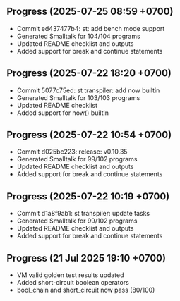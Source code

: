 ## Progress (2025-07-25 08:59 +0700)
- Commit ed437477b4: st: add bench mode support
- Generated Smalltalk for 104/104 programs
- Updated README checklist and outputs
- Added support for break and continue statements

## Progress (2025-07-22 18:20 +0700)
- Commit 5077c75ed: st transpiler: add now builtin
- Generated Smalltalk for 103/103 programs
- Updated README checklist
- Added support for now() builtin
## Progress (2025-07-22 10:54 +0700)
- Commit d025bc223: release: v0.10.35
- Generated Smalltalk for 99/102 programs
- Updated README checklist and outputs
- Added support for break and continue statements
## Progress (2025-07-22 10:19 +0700)
- Commit d1a8f9ab1: st transpiler: update tasks
- Generated Smalltalk for 99/102 programs
- Updated README checklist and outputs
- Added support for break and continue statements
## Progress (21 Jul 2025 19:10 +0700)
- VM valid golden test results updated
- Added short-circuit boolean operators
- bool_chain and short_circuit now pass (80/100)
